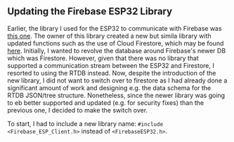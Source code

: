 ## Updating the Firebase ESP32 Library

Earlier, the library I used for the ESP32 to communicate with Firebase was [this one](https://github.com/mobizt/Firebase-ESP32). The owner of this library created a new but simila library with updated functions such as the use of Cloud Firestore, which may be found [here](https://github.com/mobizt/Firebase-ESP-Client). Initially, I wanted to revolve the database around Firebase's newer DB which was Firestore. However, given that there was no library that supported a communication stream between the ESP32 and Firestore, I resorted to using the RTDB instead. Now, despite the introduction of the new library, I did not want to switch over to firestore as I had already done a significant amount of work and designing e.g. the data schema for the RTDB JSON/tree structure. Nonetheless, since the newer library was going to eb better supported and updated (e.g. for security fixes) than the previous one, I decided to make the switch over. 

To start, I had to include a new library name: 
`#include <Firebase_ESP_Client.h>` instead of `<FirebaseESP32.h>`. 
